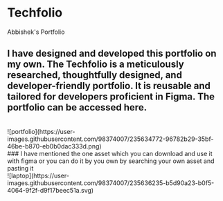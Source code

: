 # Techfolio
Abbishek's Portfolio
<br/>
## I have designed and developed this portfolio on my own. The Techfolio is a meticulously researched, thoughtfully designed, and developer-friendly portfolio. It is reusable and tailored for developers proficient in Figma. The portfolio can be accessed here.
<br/>
![portfolio](https://user-images.githubusercontent.com/98374007/235634772-96782b29-35bf-46be-b870-eb0b0dac333d.png)
<br/>
### I have mentioned the one asset which you can download and use it with figma or you can do it by you own by searching your own asset and pasting it
<br/>
![laptop](https://user-images.githubusercontent.com/98374007/235636235-b5d90a23-b0f5-4064-9f2f-d9f17beec51a.svg)

